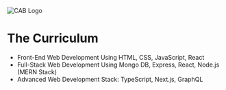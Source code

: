 ![CAB Logo](https://github.com/San-Mir/Project_2-JavaScript/assets/7897103/c8e14af1-bca6-4144-a6df-5e58b04edbc6)

# The Curriculum

- Front-End Web Development Using HTML, CSS, JavaScript, React 
- Full-Stack Web Development Using Mongo DB, Express, React, Node.js (MERN Stack) 
- Advanced Web Development Stack: TypeScript, Next.js, GraphQL
